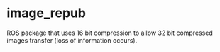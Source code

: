 # image_repub
ROS package that uses 16 bit compression to allow 32 bit compressed images transfer (loss of information occurs).
